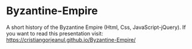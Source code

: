 # Byzantine-Empire
A short history of the Byzantine Empire (Html, Css, JavaScript-jQuery). If you want to read this presentation visit: https://cristiangorjeanul.github.io/Byzantine-Empire/
